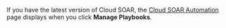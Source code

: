 If you have the latest version of Cloud SOAR, the [Cloud SOAR Automation](/docs/cloud-soar/automation) page displays when you click **Manage Playbooks**.  